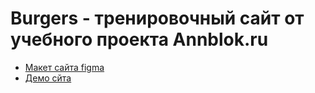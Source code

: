 # Burgers - тренировочный сайт от учебного проекта Annblok.ru

- [Макет сайта figma](https://www.figma.com/file/8muxUNt1PwGH5byQR6LZG8/Burgers-Menu-Responsive?type=design&node-id=703-1101&mode=design&t=dCYKHIs0U1np0TeX-0)
- [Демо сйта](https://github.com/Stronginya/Module01-Burger.git)
